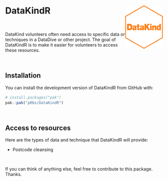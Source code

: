 
<!-- README.md is generated from README.Rmd. Please edit that file -->

# DataKindR <img src='man/figures/logo.png' align="right" height="139" />

<!-- badges: start -->
<!-- badges: end -->

<br/>

DataKind volunteers often need access to specific data or techniques in
a DataDive or other project. The goal of DataKindR is to make it easier
for volunteers to access these resources.

<br/>

## Installation

You can install the development version of DataKindR from GitHub with:

``` r
# install.packages("pak")
pak::pak("p0bs/DataKindR")
```

<br/>

## Access to resources

Here are the types of data and technique that DataKindR will provide:

- Postcode cleansing

<br/>

If you can think of anything else, feel free to contribute to this
package. Thanks.
